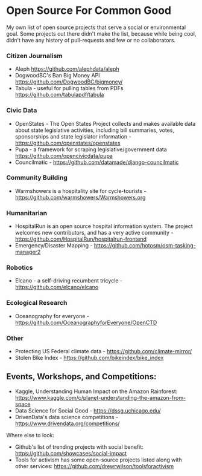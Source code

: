 # Open Source For Common Good
My own list of open source projects that serve a social or environmental goal.
Some projects out there didn't make the list, because while being cool, didn't have any history of pull-requests and few or no collaborators. 

### Citizen Journalism
- Aleph https://github.com/alephdata/aleph
- DogwoodBC's Ban Big Money API https://github.com/DogwoodBC/bigmoney/
- Tabula - useful for pulling tables from PDFs https://github.com/tabulapdf/tabula

### Civic Data
- OpenStates - The Open States Project collects and makes available data about state legislative activities, including bill summaries, votes, sponsorships and state legislator information - https://github.com/openstates/openstates
- Pupa - a framework for scraping legislative/government data https://github.com/opencivicdata/pupa
- Councilmatic - https://github.com/datamade/django-councilmatic

### Community Building
- Warmshowers is a hospitality site for cycle-tourists - https://github.com/warmshowers/Warmshowers.org

### Humanitarian
- HospitalRun is an open source hospital information system.  The project welcomes new contributors, and has a very active community - https://github.com/HospitalRun/hospitalrun-frontend
- Emergency/Disaster Mapping - https://github.com/hotosm/osm-tasking-manager2

### Robotics
- Elcano - a self-driving recumbent tricycle - https://github.com/elcano/elcano

### Ecological Research
- Oceanography for everyone - https://github.com/OceanographyforEveryone/OpenCTD

### Other
- Protecting US Federal climate data - https://github.com/climate-mirror/
- Stolen Bike Index - https://github.com/bikeindex/bike_index

## Events, Workshops, and Competitions:
- Kaggle, Understanding Human Impact on the Amazon Rainforest: https://www.kaggle.com/c/planet-understanding-the-amazon-from-space 
- Data Science for Social Good - https://dssg.uchicago.edu/
- DrivenData's data science competitions - https://www.drivendata.org/competitions/

Where else to look:
- Github's list of trending projects with social benefit: https://github.com/showcases/social-impact
- Tools for activism has some open-source projects listed along with other services: https://github.com/drewrwilson/toolsforactivism
